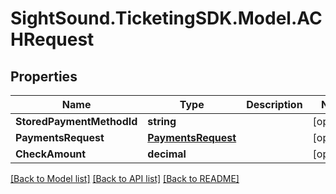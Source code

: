 # SightSound.TicketingSDK.Model.ACHRequest

## Properties

Name | Type | Description | Notes
------------ | ------------- | ------------- | -------------
**StoredPaymentMethodId** | **string** |  | [optional] 
**PaymentsRequest** | [**PaymentsRequest**](PaymentsRequest.md) |  | [optional] 
**CheckAmount** | **decimal** |  | [optional] 

[[Back to Model list]](../README.md#documentation-for-models) [[Back to API list]](../README.md#documentation-for-api-endpoints) [[Back to README]](../README.md)

